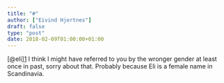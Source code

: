 ```yaml
---
title: "#"
author: ["Eivind Hjertnes"]
draft: false
type: "post"
date: 2018-02-09T01:00:00+01:00
---
```


[@eli][1](https://micro.blog/eli) I think I might have referred to you
by the wronger gender at least once in past, sorry about that. Probably
because Eli is a female name in Scandinavia.
